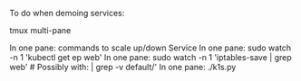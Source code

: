 
To do when demoing services:

tmux multi-pane

In one pane: commands to scale up/down Service
In one pane: sudo watch -n 1 'kubectl get ep web'
In one pane: sudo watch -n 1 'iptables-save | grep web' # Possibly with: | grep -v default/' 
In one pane: ./k1s.py

